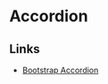# Accordion

## Links

- [Bootstrap Accordion](https://getbootstrap.com/docs/4.3/components/collapse/#accordion-example)

